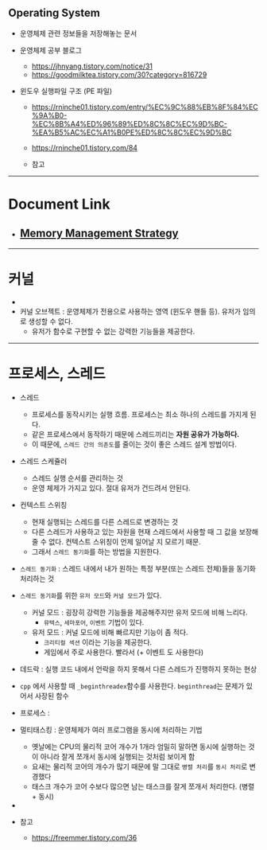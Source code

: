 ﻿
## Operating System
  - 운영체제 관련 정보들을 저장해놓는 문서


- 운영체제 공부 블로그
  - https://jhnyang.tistory.com/notice/31
  - https://goodmilktea.tistory.com/30?category=816729
- 윈도우 실행파일 구조 (PE 파일)
  - https://rninche01.tistory.com/entry/%EC%9C%88%EB%8F%84%EC%9A%B0-%EC%8B%A4%ED%96%89%ED%8C%8C%EC%9D%BC-%EA%B5%AC%EC%A1%B0PE%ED%8C%8C%EC%9D%BC
  - https://rninche01.tistory.com/84
  
  - 참고



---
# Document Link

  - ## [Memory Management Strategy](MemoryManagementStrategies.md)

---
# 커널

  - 
  - 커널 오브젝트 : 운영체제가 전용으로 사용하는 영역 (윈도우 핸들 등). 유저가 임의로 생성할 수 없다.
    - 유저가 함수로 구현할 수 없는 강력한 기능들을 제공한다.

---
# 프로세스, 스레드

  - 스레드
    - 프로세스를 동작시키는 실행 흐름. 프로세스는 최소 하나의 스레드를 가지게 된다.
    - 같은 프로세스에서 동작하기 때문에 스레드끼리는 **자원 공유가 가능하다.**
    - 이 때문에, `스레드 간의 의존도`를 줄이는 것이 좋은 스레드 설계 방법이다.
  - 스레드 스케쥴러
    - 스레드 실행 순서를 관리하는 것
    - 운영 체제가 가지고 있다. 절대 유저가 건드려서 안된다.
  - 컨텍스트 스위칭
    - 현재 실행되는 스레드를 다른 스레드로 변경하는 것
    - 다른 스레드가 사용하고 있는 자원을 현재 스레드에서 사용할 때 그 값을 보장해줄 수 없다. 컨텍스트 스위칭이 언제 일어날 지 모르기 때문.
    - 그래서 `스레드 동기화`를 하는 방법을 지원한다.
  - `스레드 동기화` : 스레드 내에서 내가 원하는 특정 부분(또는 스레드 전체)들을 동기화 처리하는 것
  - `스레드 동기화`를 위한 `유저 모드`와 `커널 모드`가 있다.
    - 커널 모드 : 굉장히 강력한 기능들을 제공해주지만 유저 모드에 비해 느리다.
      - `뮤텍스`, `세마포어`, `이벤트` 기법이 있다.
    - 유저 모드 : 커널 모드에 비해 빠르지만 기능이 좀 적다.
      - `크리티컬 섹션` 이라는 기능을 제공한다.
      - 게임에서 주로 사용한다. 빨라서 (+ 이벤트 도 사용한다)
  - 데드락 : 실행 코드 내에서 언락을 하지 못해서 다른 스레드가 진행하지 못하는 현상
  - `cpp` 에서 사용할 때 `_beginthreadex`함수를 사용한다. `beginthread`는 문제가 있어서 사장된 함수
  - 프로세스 : 
  - 멀티태스킹 : 운영체제가 여러 프로그램을 동시에 처리하는 기법
    - 옛날에는 CPU의 물리적 코어 개수가 1개라 엄밀히 말하면 동시에 실행하는 것이 아니라 잘게 쪼개서 동시에 실행되는 것처럼 보이게 함
    - 요새는 물리적 코어의 개수가 많기 때문에 말 그대로 `병렬 처리`를 `동시 처리`로 변경했다
    - 태스크 개수가 코어 수보다 많으면 남는 태스크를 잘게 쪼개서 처리한다. (병렬 + 동시)
  - 

  - 참고 
    - https://freemmer.tistory.com/36
